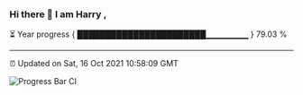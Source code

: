 ### Hi there 👋 I am Harry , 

⏳ Year progress { ███████████████████████▁▁▁▁▁▁▁ } 79.03 %

---

⏰ Updated on Sat, 16 Oct 2021 10:58:09 GMT

![Progress Bar CI](https://github.com/duykhang68/duykhang68/workflows/Progress%20Bar%20CI/badge.svg)
